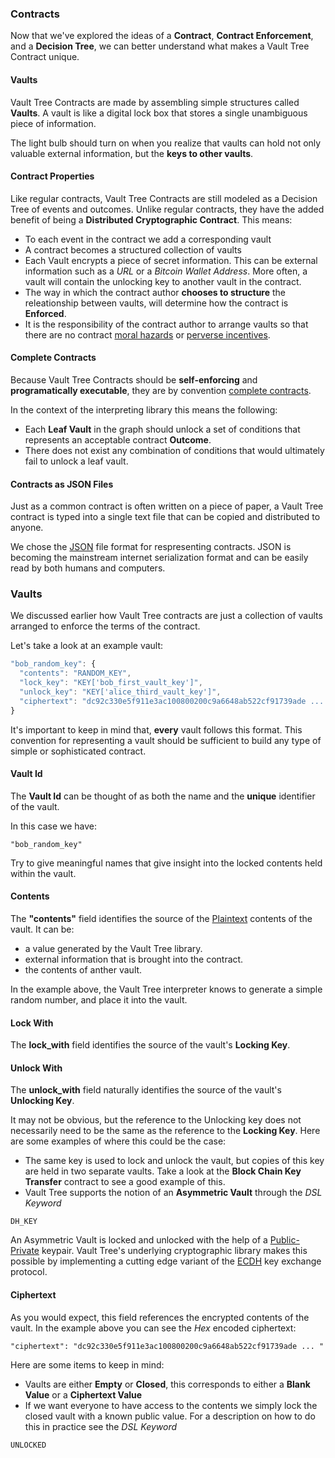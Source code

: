 ### Contracts

Now that we've explored the ideas of a **Contract**, **Contract Enforcement**, and a **Decision Tree**, we can better understand what makes a Vault Tree Contract unique.

#### Vaults

Vault Tree Contracts are made by assembling simple structures called **Vaults**. A vault is like a digital lock box that stores a single unambiguous piece of information.

The light bulb should turn on when you realize that vaults can hold not only valuable external information, but the **keys to other vaults**.

#### Contract Properties

Like regular contracts, Vault Tree Contracts are still modeled as a Decision
Tree of events and outcomes. Unlike regular contracts, they have the added
benefit of being a **Distributed Cryptographic Contract**. This means: 

* To each event in the contract we add a corresponding vault 
* A contract becomes a structured collection of vaults
* Each Vault encrypts a piece of secret information. This can be external
information such as a _URL_ or a _Bitcoin Wallet Address_. More often, a vault will contain the unlocking key to another vault in the contract.
* The way in which the contract author **chooses to structure** the releationship between vaults, will determine how the contract is **Enforced**.
* It is the responsibility of the contract author to arrange vaults so that there are no contract [moral hazards] or [perverse incentives].

[moral hazards]: http://en.wikipedia.org/wiki/Moral_hazard
[perverse incentives]: http://en.wikipedia.org/wiki/Perverse_incentive

#### Complete Contracts

Because Vault Tree Contracts should be **self-enforcing** and **programatically executable**, they are by convention [complete contracts].

In the context of the interpreting library this means the following:

* Each **Leaf Vault** in the graph should unlock a set of conditions that represents an acceptable contract **Outcome**.
* There does not exist any combination of conditions that would ultimately fail to unlock a leaf vault.

[complete contracts]: http://en.wikipedia.org/wiki/Complete_contract

#### Contracts as JSON Files

Just as a common contract is often written on a piece of paper, a Vault Tree contract is typed into a single text file that can be copied and distributed to anyone.

We chose the [JSON] file format for respresenting contracts. JSON is becoming the mainstream internet serialization format and can be easily read by both humans and computers.

[JSON]: www.json.org


### Vaults

We discussed earlier how Vault Tree contracts are just a collection of vaults
arranged to enforce the terms of the contract.

Let's take a look at an example vault:

```javascript
"bob_random_key": {
  "contents": "RANDOM_KEY",
  "lock_key": "KEY['bob_first_vault_key']",
  "unlock_key": "KEY['alice_third_vault_key']",
  "ciphertext": "dc92c330e5f911e3ac100800200c9a6648ab522cf91739ade ... "
}
```

It's important to keep in mind that, **every** vault follows this format. This
convention for representing a vault should be sufficient to build any type of
simple or sophisticated contract.

#### Vault Id

The **Vault Id** can be thought of as both the name and the **unique** identifier of the vault.

In this case we have:

```
"bob_random_key"
```

Try to give meaningful names that give insight into the locked contents held within the vault.

#### Contents

The **"contents"** field identifies the source of the [Plaintext] contents of the
vault. It can be:

* a value generated by the Vault Tree library.
* external information that is brought into the contract.
* the contents of anther vault.

In the example above, the Vault Tree interpreter knows to generate a simple random number, and place it into the vault.

[Plaintext]: http://en.wikipedia.org/wiki/Plaintext 

#### Lock With

The **lock_with** field identifies the source of the vault's **Locking Key**. 


#### Unlock With

The **unlock_with** field naturally identifies the source of the vault's **Unlocking Key**.

It may not be obvious, but the reference to the Unlocking key does not necessarily need to be the same as the reference to the **Locking Key**. Here are some examples of where this could be the case: 

* The same key is used to lock and unlock the vault, but copies of this key are held in two separate vaults. Take a look at the **Block Chain Key Transfer** contract to see a good example of this.
* Vault Tree supports the notion of an **Asymmetric Vault** through the _DSL Keyword_

```
DH_KEY
```

An Asymmetric Vault is locked and unlocked with the help of a [Public-Private](http://en.wikipedia.org/wiki/Public-key_cryptography) keypair. Vault Tree's underlying cryptographic library makes this possible by implementing a cutting edge variant of the [ECDH] key exchange protocol.

[ECDH]: http://en.wikipedia.org/wiki/Elliptic_curve_Diffie%E2%80%93Hellman

#### Ciphertext

As you would expect, this field references the encrypted contents of the vault. In the example above you can see the _Hex_ encoded ciphertext:

```
"ciphertext": "dc92c330e5f911e3ac100800200c9a6648ab522cf91739ade ... "
```
Here are some items to keep in mind:

* Vaults are either **Empty** or **Closed**, this corresponds to either a **Blank Value** or a **Ciphertext Value**
* If we want everyone to have access to the contents we simply lock the closed vault with a known public value. For a description on how to do this in practice see the _DSL Keyword_

```
UNLOCKED
```

